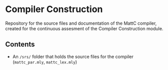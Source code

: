 # Compiler Construction
Repository for the source files and documentation of the MattC compiler, created for the continuous assesment of the Compiler Construction module.
## Contents

- An `/srs/` folder that holds the source files for the compiler (`mattc_par.mly`, `mattc_lex.mly`)